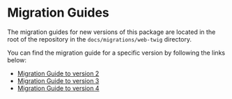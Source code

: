 # Migration Guides

The migration guides for new versions of this package are located in the root of the repository
in the `docs/migrations/web-twig` directory.

You can find the migration guide for a specific version by following the links below:

- [Migration Guide to version 2][migration-guide-v2]
- [Migration Guide to version 3][migration-guide-v3]
- [Migration Guide to version 4][migration-guide-v4]

[migration-guide-v2]: https://github.com/lmc-eu/spirit-design-system/blob/main/docs/migrations/web-twig/MIGRATION-v2.md
[migration-guide-v3]: https://github.com/lmc-eu/spirit-design-system/blob/main/docs/migrations/web-twig/MIGRATION-v3.md
[migration-guide-v4]: https://github.com/lmc-eu/spirit-design-system/blob/main/docs/migrations/web-twig/MIGRATION-v4.md

